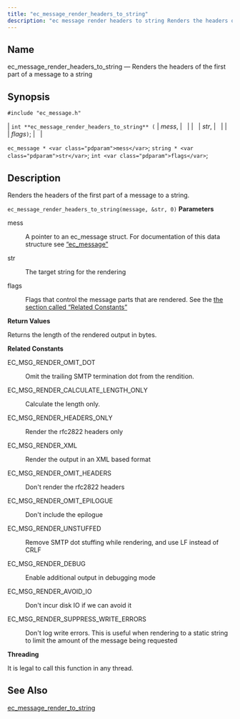 ```yaml
---
title: "ec_message_render_headers_to_string"
description: "ec message render headers to string Renders the headers of the first part of a message to a string int ec message render headers to string mess str flags ec message mess string str int flags Renders the headers of the first part of a message to a string Example..."
---
```


<a name="apis.ec_message_render_headers_to_string"></a> 
## Name

ec_message_render_headers_to_string — Renders the headers of the first part of a message to a string

## Synopsis

`#include "ec_message.h"`

| `int **ec_message_render_headers_to_string** (` | <var class="pdparam">mess</var>, |   |
|   | <var class="pdparam">str</var>, |   |
|   | <var class="pdparam">flags</var>`)`; |   |

`ec_message * <var class="pdparam">mess</var>`;
`string * <var class="pdparam">str</var>`;
`int <var class="pdparam">flags</var>`;<a name="idp56559536"></a> 
## Description

Renders the headers of the first part of a message to a string.

<a name="idp56560784"></a> 


`ec_message_render_headers_to_string(message, &str, 0)`
**<a name="idp56562448"></a> Parameters**

<dl class="variablelist">

<dt>mess</dt>

<dd>

A pointer to an ec_message struct. For documentation of this data structure see [“ec_message”](/momentum/3/3-api/structs-ec-message)

</dd>

<dt>str</dt>

<dd>

The target string for the rendering

</dd>

<dt>flags</dt>

<dd>

Flags that control the message parts that are rendered. See the [the section called “Related Constants”](/momentum/3/3-api/apis-ec-message-render-headers-to-string#apis.ec_message_render_headers_to_string.related_constants)

</dd>

</dl>

**<a name="idp56570144"></a> Return Values**

Returns the length of the rendered output in bytes.

**<a name="apis.ec_message_render_headers_to_string.related_constants"></a> Related Constants**

<dl class="variablelist">

<dt>EC_MSG_RENDER_OMIT_DOT</dt>

<dd>

Omit the trailing SMTP termination dot from the rendition.

</dd>

<dt>EC_MSG_RENDER_CALCULATE_LENGTH_ONLY</dt>

<dd>

Calculate the length only.

</dd>

<dt>EC_MSG_RENDER_HEADERS_ONLY</dt>

<dd>

Render the rfc2822 headers only

</dd>

<dt>EC_MSG_RENDER_XML</dt>

<dd>

Render the output in an XML based format

</dd>

<dt>EC_MSG_RENDER_OMIT_HEADERS</dt>

<dd>

Don't render the rfc2822 headers

</dd>

<dt>EC_MSG_RENDER_OMIT_EPILOGUE</dt>

<dd>

Don't include the epilogue

</dd>

<dt>EC_MSG_RENDER_UNSTUFFED</dt>

<dd>

Remove SMTP dot stuffing while rendering, and use LF instead of CRLF

</dd>

<dt>EC_MSG_RENDER_DEBUG</dt>

<dd>

Enable additional output in debugging mode

</dd>

<dt>EC_MSG_RENDER_AVOID_IO</dt>

<dd>

Don't incur disk IO if we can avoid it

</dd>

<dt>EC_MSG_RENDER_SUPPRESS_WRITE_ERRORS</dt>

<dd>

Don't log write errors. This is useful when rendering to a static string to limit the amount of the message being requested

</dd>

</dl>

**<a name="idp56591328"></a> Threading**

It is legal to call this function in any thread.

<a name="idp56592432"></a> 
## See Also

[ec_message_render_to_string](/momentum/3/3-api/apis-ec-message-render-to-string)